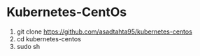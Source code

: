 # Kubernetes-CentOs
1. git clone https://github.com/asadtahta95/kubernetes-centos
2. cd kubernetes-centos
3. sudo sh 
